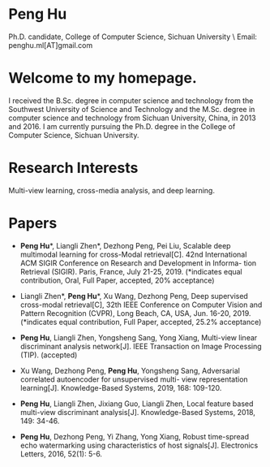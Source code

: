 # Peng Hu
Ph.D. candidate, College of Computer Science, Sichuan University \\
Email: penghu.ml[AT]gmail.com

# Welcome to my homepage. 
I received the B.Sc. degree in computer science and technology from the Southwest University of Science and Technology and the M.Sc. degree in computer science and technology from Sichuan University, China, in 2013 and 2016. I am currently pursuing the Ph.D. degree in the College of Computer Science, Sichuan University.

# Research Interests
Multi-view learning, cross-media analysis, and deep learning.

# Papers
- **Peng Hu**\*, Liangli Zhen\*, Dezhong Peng, Pei Liu, Scalable deep multimodal learning for cross-Modal retrieval[C]. 42nd International ACM SIGIR Conference on Research and Development in Informa- tion Retrieval (SIGIR). Paris, France, July 21-25, 2019. (*indicates equal contribution, Oral, Full Paper, accepted, 20% acceptance)

- Liangli Zhen\*, **Peng Hu**\*, Xu Wang, Dezhong Peng, Deep supervised cross-modal retrieval[C], 32th IEEE Conference on Computer Vision and Pattern Recognition (CVPR), Long Beach, CA, USA, Jun. 16-20, 2019. (*indicates equal contribution, Full Paper, accepted, 25.2% acceptance)

- **Peng Hu**, Liangli Zhen, Yongsheng Sang, Yong Xiang, Multi-view linear discriminant analysis network[J]. IEEE Transaction on Image Processing (TIP). (accepted)

- Xu Wang,  Dezhong Peng, **Peng Hu**, Yongsheng Sang, Adversarial correlated autoencoder for unsupervised multi- view representation learning[J]. Knowledge-Based Systems, 2019, 168: 109-120.

- **Peng Hu**, Liangli Zhen, Jixiang Guo, Liangli Zhen, Local feature based multi-view discriminant analysis[J]. Knowledge-Based Systems, 2018, 149: 34-46.

- **Peng Hu**, Dezhong Peng, Yi Zhang, Yong Xiang, Robust time-spread echo watermarking using characteristics of host signals[J]. Electronics Letters, 2016, 52(1): 5-6.

